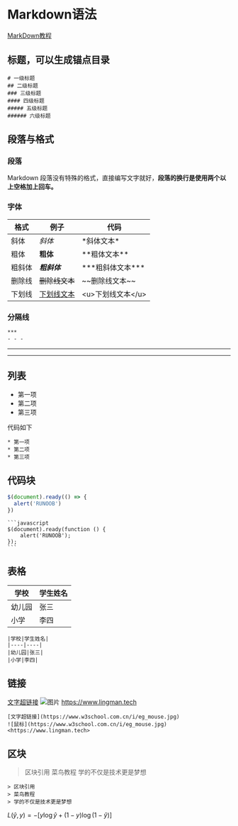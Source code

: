 # Markdown语法

[MarkDown教程](https://www.runoob.com/markdown/md-tutorial.html)

## 标题，可以生成锚点目录

```
# 一级标题
## 二级标题
### 三级标题
#### 四级标题
##### 五级标题
###### 六级标题
```

## 段落与格式

### 段落

Markdown 段落没有特殊的格式，直接编写文字就好，**段落的换行是使用两个以上空格加上回车。**

### 字体

|格式| 例子 | 代码|
|--|--|--|
|斜体|*斜体*|\*斜体文本\*|
|粗体|**粗体**|\*\*粗体文本\*\*|
|粗斜体|***粗斜体***|\*\*\*粗斜体文本\*\*\*|
|删除线|~~删除线文本~~|\~\~删除线文本\~\~|
|下划线|<u>下划线文本</u>|\<u>下划线文本<\/u>|

### 分隔线

```txt
***
- - -
```

***
- - -

## 列表

* 第一项
* 第二项
* 第三项

代码如下

```
* 第一项
* 第二项
* 第三项
```

## 代码块

```javascript
$(document).ready(() => {
  alert('RUNOOB')
})
```

````
```javascript
$(document).ready(function () {
    alert('RUNOOB');
});
```
````

## 表格

|学校|学生姓名|
|----|----|
|幼儿园|张三|
|小学|李四|

```
|学校|学生姓名|
|----|----|
|幼儿园|张三|
|小学|李四|
```

## 链接

[文字超链接](https://www.w3school.com.cn/i/eg_mouse.jpg)
![图片](https://www.w3school.com.cn/i/eg_mouse.jpg)
<https://www.lingman.tech>

```
[文字超链接](https://www.w3school.com.cn/i/eg_mouse.jpg)
![鼠标](https://www.w3school.com.cn/i/eg_mouse.jpg)
<https://www.lingman.tech>
```

## 区块

> 区块引用
> 菜鸟教程
> 学的不仅是技术更是梦想

```
> 区块引用
> 菜鸟教程
> 学的不仅是技术更是梦想
```

$L(\hat{y},y)=-[y\log\hat{y}+(1-y)\log(1-\hat{y})]$
